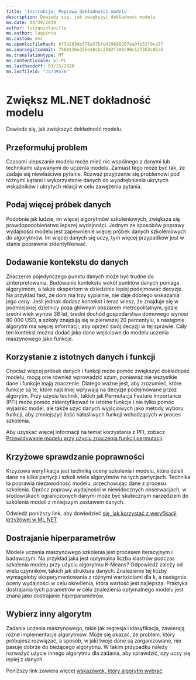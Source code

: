 ```yaml
---
title: 'Instrukcje: Poprawa dokładności modelu'
description: Dowiedz się, jak zwiększyć dokładność modelu
ms.date: 04/29/2019
author: luisquintanilla
ms.author: luquinta
ms.custom: mvc
ms.openlocfilehash: 8f3b283de378a37bfe429688207ea9fb52f9ca7f
ms.sourcegitcommit: 7588136e355e10cbc2582f389c90c127363c02a5
ms.translationtype: MT
ms.contentlocale: pl-PL
ms.lasthandoff: 03/15/2020
ms.locfileid: "75739576"
---
```

# <a name="improve-mlnet-model-accuracy"></a>Zwiększ ML.NET dokładność modelu

Dowiedz się, jak zwiększyć dokładność modelu.

## <a name="reframe-the-problem"></a>Przeformułuj problem

Czasami ulepszanie modelu może mieć nic wspólnego z danymi lub technikami używanymi do uczenia modelu. Zamiast tego może być tak, że zadaje się niewłaściwe pytanie. Rozważ przyjrzenie się problemowi pod różnymi kątami i wykorzystanie danych do wyodrębnienia ukrytych wskaźników i ukrytych relacji w celu zawężenia pytania.

## <a name="provide-more-data-samples"></a>Podaj więcej próbek danych

Podobnie jak ludzie, im więcej algorytmów szkoleniowych, zwiększa się prawdopodobieństwo lepszej wydajności. Jednym ze sposobów poprawy wydajności modelu jest zapewnienie więcej próbek danych szkoleniowych do algorytmów. Im więcej danych się uczy, tym więcej przypadków jest w stanie poprawnie zidentyfikować.

## <a name="add-context-to-the-data"></a>Dodawanie kontekstu do danych

Znaczenie pojedynczego punktu danych może być trudne do zinterpretowania. Budowanie kontekstu wokół punktów danych pomaga algorytmom, a także ekspertom w dziedzinie lepiej podejmować decyzje. Na przykład fakt, że dom ma trzy sypialnie, nie daje dobrego wskazania jego ceny. Jeśli jednak dodasz kontekst i teraz wiesz, że znajduje się w podmiejskiej dzielnicy poza głównym obszarem metropolitalnym, gdzie średni wiek wynosi 38 lat, średni dochód gospodarstwa domowego wynosi 80 000 USD, a szkoły znajdują się w pierwszej 20 percentylu, a następnie algorytm ma więcej informacji, aby oprzeć swój decyzji w tej sprawie. Cały ten kontekst można dodać jako dane wejściowe do modelu uczenia maszynowego jako funkcje.

## <a name="use-meaningful-data-and-features"></a>Korzystanie z istotnych danych i funkcji

Chociaż więcej próbek danych i funkcji może pomóc zwiększyć dokładność modelu, mogą one również wprowadzić szum, ponieważ nie wszystkie dane i funkcje mają znaczenie. Dlatego ważne jest, aby zrozumieć, które funkcje są te, które najsilniej wpływają na decyzje podejmowane przez algorytm. Przy użyciu technik, takich jak Permutacja Feature Importance (PFI) może pomóc zidentyfikować te istotne funkcje i nie tylko pomóc wyjaśnić model, ale także użyć danych wyjściowych jako metody wyboru funkcji, aby zmniejszyć ilość hałaśliwych funkcji wchodzących w proces szkolenia.

Aby uzyskać więcej informacji na temat korzystania z PFI, zobacz [Przewidywanie modelu przy użyciu znaczenia funkcji permutacji](../how-to-guides/explain-machine-learning-model-permutation-feature-importance-ml-net.md).

## <a name="cross-validation"></a>Krzyżowe sprawdzanie poprawności

Krzyżowa weryfikacja jest techniką oceny szkolenia i modelu, która dzieli dane na kilka partycji i szkoli wiele algorytmów na tych partycjach. Technika ta poprawia niezawodność modelu, przechowując dane z procesu szkolenia. Oprócz poprawy wydajności w niewidocznych obserwacjach, w środowiskach ograniczonych danymi może być skutecznym narzędziem do szkolenia modeli z mniejszym zestawem danych.

Odwiedź poniższy link, aby dowiedzieć [się, jak korzystać z weryfikacji krzyżowej w ML.NET](../how-to-guides/train-machine-learning-model-cross-validation-ml-net.md)

## <a name="hyperparameter-tuning"></a>Dostrajanie hiperparametrów

Modele uczenia maszynowego szkolenia jest procesem iteracyjnym i badawczym. Na przykład jaka jest optymalna liczba klastrów podczas szkolenia modelu przy użyciu algorytmu K-Means? Odpowiedź zależy od wielu czynników, takich jak struktura danych. Znalezienie tej liczby wymagałoby eksperymentowania z różnymi wartościami dla k, a następnie oceny wydajności w celu określenia, która wartość jest najlepsza. Praktyka dostrajania tych parametrów w celu znalezienia optymalnego modelu jest znana jako dostrajanie hiperparametrów.

## <a name="choose-a-different-algorithm"></a>Wybierz inny algorytm

Zadania uczenia maszynowego, takie jak regresja i klasyfikacja, zawierają różne implementacje algorytmów. Może się okazać, że problem, który próbujesz rozwiązać, a sposób, w jaki twoje dane są zorganizowane, nie pasuje dobrze do bieżącego algorytmu. W takim przypadku należy rozważyć użycie innego algorytmu dla zadania, aby sprawdzić, czy uczy się lepiej z danych.

Poniższy link zawiera więcej [wskazówek, który algorytm wybrać](../how-to-choose-an-ml-net-algorithm.md).
